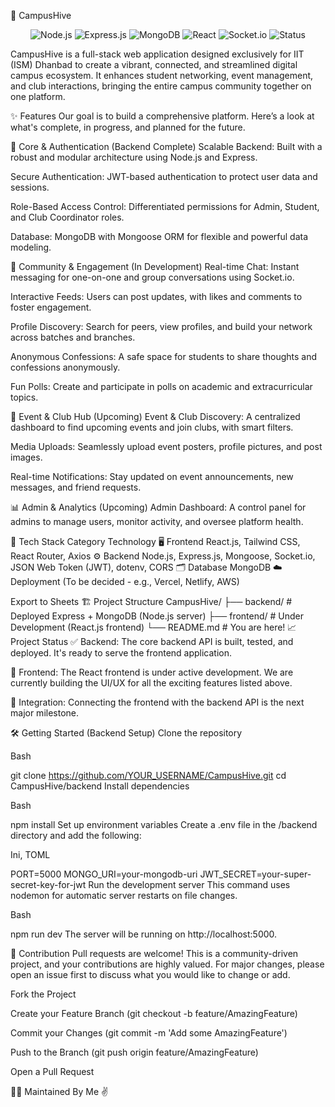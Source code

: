 🐝 CampusHive
<p align="center">
<img src="https://img.shields.io/badge/Node.js-339933?style=for-the-badge&logo=nodedotjs&logoColor=white" alt="Node.js">
<img src="https://img.shields.io/badge/Express.js-000000?style=for-the-badge&logo=express&logoColor=white" alt="Express.js">
<img src="https://img.shields.io/badge/MongoDB-47A248?style=for-the-badge&logo=mongodb&logoColor=white" alt="MongoDB">
<img src="https://img.shields.io/badge/React-20232A?style=for-the-badge&logo=react&logoColor=61DAFB" alt="React">
<img src="https://img.shields.io/badge/Socket.io-010101?style=for-the-badge&logo=socketdotio&logoColor=white" alt="Socket.io">
<img src="https://img.shields.io/badge/status-in%20progress-blue?style=for-the-badge" alt="Status">
</p>

CampusHive is a full-stack web application designed exclusively for IIT (ISM) Dhanbad to create a vibrant, connected, and streamlined digital campus ecosystem. It enhances student networking, event management, and club interactions, bringing the entire campus community together on one platform.

✨ Features
Our goal is to build a comprehensive platform. Here’s a look at what's complete, in progress, and planned for the future.

🔐 Core & Authentication (Backend Complete)
Scalable Backend: Built with a robust and modular architecture using Node.js and Express.

Secure Authentication: JWT-based authentication to protect user data and sessions.

Role-Based Access Control: Differentiated permissions for Admin, Student, and Club Coordinator roles.

Database: MongoDB with Mongoose ORM for flexible and powerful data modeling.

💬 Community & Engagement (In Development)
Real-time Chat: Instant messaging for one-on-one and group conversations using Socket.io.

Interactive Feeds: Users can post updates, with likes and comments to foster engagement.

Profile Discovery: Search for peers, view profiles, and build your network across batches and branches.

Anonymous Confessions: A safe space for students to share thoughts and confessions anonymously.

Fun Polls: Create and participate in polls on academic and extracurricular topics.

🎉 Event & Club Hub (Upcoming)
Event & Club Discovery: A centralized dashboard to find upcoming events and join clubs, with smart filters.

Media Uploads: Seamlessly upload event posters, profile pictures, and post images.

Real-time Notifications: Stay updated on event announcements, new messages, and friend requests.

📊 Admin & Analytics (Upcoming)
Admin Dashboard: A control panel for admins to manage users, monitor activity, and oversee platform health.

🚀 Tech Stack
Category	Technology
🖥️ Frontend	React.js, Tailwind CSS, React Router, Axios
⚙️ Backend	Node.js, Express.js, Mongoose, Socket.io, JSON Web Token (JWT), dotenv, CORS
🗂️ Database	MongoDB
☁️ Deployment	(To be decided - e.g., Vercel, Netlify, AWS)

Export to Sheets
🏗️ Project Structure
CampusHive/
├── backend/        # Deployed Express + MongoDB (Node.js server)
├── frontend/       # Under Development (React.js frontend)
└── README.md       # You are here!
📈 Project Status
✅ Backend: The core backend API is built, tested, and deployed. It's ready to serve the frontend application.

🚧 Frontend: The React frontend is under active development. We are currently building the UI/UX for all the exciting features listed above.

🔗 Integration: Connecting the frontend with the backend API is the next major milestone.

🛠️ Getting Started (Backend Setup)
Clone the repository

Bash

git clone https://github.com/YOUR_USERNAME/CampusHive.git
cd CampusHive/backend
Install dependencies

Bash

npm install
Set up environment variables
Create a .env file in the /backend directory and add the following:

Ini, TOML

PORT=5000
MONGO_URI=your-mongodb-uri
JWT_SECRET=your-super-secret-key-for-jwt
Run the development server
This command uses nodemon for automatic server restarts on file changes.

Bash

npm run dev
The server will be running on http://localhost:5000.

🤝 Contribution
Pull requests are welcome! This is a community-driven project, and your contributions are highly valued. For major changes, please open an issue first to discuss what you would like to change or add.

Fork the Project

Create your Feature Branch (git checkout -b feature/AmazingFeature)

Commit your Changes (git commit -m 'Add some AmazingFeature')

Push to the Branch (git push origin feature/AmazingFeature)

Open a Pull Request

🧑‍💻 Maintained By
Me ✌️